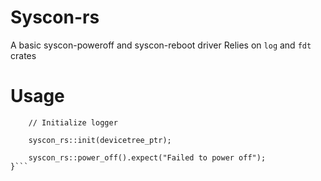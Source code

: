 # Syscon-rs
A basic syscon-poweroff and syscon-reboot driver
Relies on `log` and `fdt` crates

# Usage
```extern "C" fn kmain(_hartid: u64, devicetree_ptr: *const u8) {
    // Initialize logger
    
    syscon_rs::init(devicetree_ptr);
    
    syscon_rs::power_off().expect("Failed to power off");
}```
